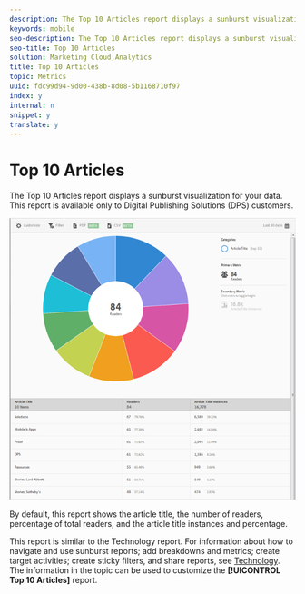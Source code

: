 ```yaml
---
description: The Top 10 Articles report displays a sunburst visualization for your data. This report is available only to Digital Publishing Solutions (DPS) customers.
keywords: mobile
seo-description: The Top 10 Articles report displays a sunburst visualization for your data. This report is available only to Digital Publishing Solutions (DPS) customers.
seo-title: Top 10 Articles
solution: Marketing Cloud,Analytics
title: Top 10 Articles
topic: Metrics
uuid: fdc99d94-9d00-438b-8d08-5b1168710f97
index: y
internal: n
snippet: y
translate: y
---
```


# Top 10 Articles

The Top 10 Articles report displays a sunburst visualization for your data. This report is available only to Digital Publishing Solutions (DPS) customers.

 ![](assets/dps_top_10.png)

By default, this report shows the article title, the number of readers, percentage of total readers, and the article title instances and percentage.

This report is similar to the Technology report. For information about how to navigate and use sunburst reports; add breakdowns and metrics; create target activities; create sticky filters, and share reports, see [Technology](../usage/reports_technology.md#concept_FA595B66323E47AE8EC785D2184F2951). The information in the topic can be used to customize the **[!UICONTROL Top 10 Articles]** report. 
